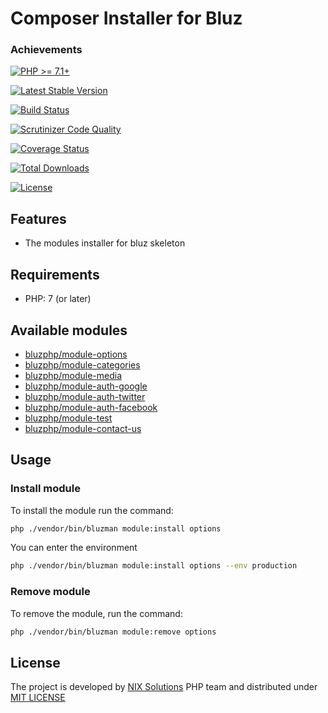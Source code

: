# Composer Installer for Bluz

### Achievements

[![PHP >= 7.1+](https://img.shields.io/packagist/php-v/bluzphp/composer-plugin.svg?style=flat)](https://php.net/)

[![Latest Stable Version](https://img.shields.io/packagist/v/bluzphp/composer-plugin.svg?label=version&style=flat)](https://packagist.org/packages/bluzphp/composer-plugin)

[![Build Status](https://img.shields.io/travis/bluzphp/composer-plugin/master.svg?style=flat)](https://travis-ci.org/bluzphp/composer-plugin)

[![Scrutinizer Code Quality](https://img.shields.io/scrutinizer/g/bluzphp/composer-plugin.svg?style=flat)](https://scrutinizer-ci.com/g/bluzphp/composer-plugin/)

[![Coverage Status](https://img.shields.io/coveralls/bluzphp/composer-plugin/master.svg?style=flat)](https://coveralls.io/r/bluzphp/composer-plugin?branch=master)

[![Total Downloads](https://img.shields.io/packagist/dt/bluzphp/composer-plugin.svg?style=flat)](https://packagist.org/packages/bluzphp/composer-plugin)

[![License](https://img.shields.io/packagist/l/bluzphp/composer-plugin.svg?style=flat)](https://packagist.org/packages/bluzphp/composer-plugin)


Features
-------------------------
* The modules installer for bluz skeleton

Requirements
-------------------------
* PHP: 7 (or later)

Available modules
-------------------------
* [bluzphp/module-options](https://github.com/bluzphp/module-options)
* [bluzphp/module-categories](https://github.com/bluzphp/module-categories)
* [bluzphp/module-media](https://github.com/bluzphp/module-media)
* [bluzphp/module-auth-google](https://github.com/bluzphp/module-auth-google)
* [bluzphp/module-auth-twitter](https://github.com/bluzphp/module-auth-twitter)
* [bluzphp/module-auth-facebook](https://github.com/bluzphp/module-auth-facebook)
* [bluzphp/module-test](https://github.com/bluzphp/module-test)
* [bluzphp/module-contact-us](https://github.com/bluzphp/module-contact-us)

Usage
-------------------------
### Install module
To install the module run the command:
  
```bash
php ./vendor/bin/bluzman module:install options
```

You can enter the environment

```bash
php ./vendor/bin/bluzman module:install options --env production
```

### Remove module
To remove the module, run the command:
    
```bash
php ./vendor/bin/bluzman module:remove options
```

## License

The project is developed by [NIX Solutions][1] PHP team and distributed under [MIT LICENSE][2]

[1]: http://nixsolutions.com
[2]: https://raw.github.com/bluzphp/composer-plugin/master/LICENSE.md
